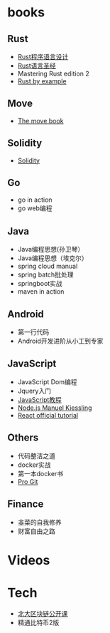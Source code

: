 # books

## Rust

- [Rust程序语言设计](https://rustwiki.org/zh-CN/book/)
- [Rust语言圣经](https://course.rs/about-book.html)
- Mastering Rust edition 2
- [Rust by example](https://doc.rust-lang.org/stable/rust-by-example/index.html)

## Move

- [The move book](https://move-language.github.io/move/)

## Solidity

- [Solidity](https://solidity-cn.readthedocs.io/zh/develop/index.html)

## Go

- go in action
- go web编程

## Java

- Java编程思想(孙卫琴）
- Java编程思想（埃克尔）
- spring cloud manual
- spring batch批处理
- springboot实战
- maven in action

## Android

- 第一行代码
- Android开发进阶从小工到专家

## JavaScript

- JavaScript Dom编程
- Jquery入门
- [JavaScript教程](https://wangdoc.com/javascript/basic/introduction.html)
- [Node.js  Manuel Kiessling](https://www.nodebeginner.org/index-zh-cn.html#event-driven-callbacks)
- [React official tutorial](https://reactjs.org/tutorial/tutorial.html)

## Others

- 代码整洁之道
- docker实战
- 第一本docker书
- [Pro Git](http://iissnan.com/progit/html/zh/ch1_0.html)

## Finance

- 韭菜的自我修养
- 财富自由之路

# Videos

# Tech

- [北大区块链公开课](https://www.bilibili.com/video/BV1Vt411X7JF?p=5&spm_id_from=pageDriver)
- 精通比特币2版



